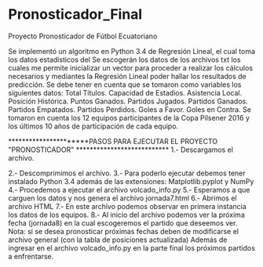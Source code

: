 ﻿# Pronosticador_Final

Proyecto Pronosticador de Fútbol Ecuatoriano

Se implementó un algoritmo en Python 3.4 de Regresión Lineal, el cual toma los datos estadísticos del
Se escogerán los datos de los archivos txt los cuales me permite inicializar un vector para proceder a realizar los cálculos necesarios y mediantes la Regresión Lineal poder hallar los resultados de predicción.
Se debe tener en cuenta que se tomaron como variables los siguientes datos:
Total Títulos.
Capacidad de Estadios.
Asistencia Local.
Posición Histórica.
Puntos Ganados.
Partidos Jugados.
Partidos Ganados.
Partidos Empatados.
Partidos Perdidos.
Goles a Favor.
Goles en Contra.
Se tomaron en cuenta los 12 equipos participantes de la Copa Pilsener 2016 y los últimos 10 años de participación de cada equipo.

**********************PASOS PARA EJECUTAR EL PROYECTO "PRONOSTICADOR" ***************************
1.- Descargamos el archivo.

2.- Descomprimimos el archivo.
3.- Para poderlo ejecutar debemos tener instalado Python 3.4 además de las extensiones: Matplotlib.pyplot  y NumPy
4.- Procedemos a ejecutar el archivo volcado_info.py
5.- Esperamos a que carguen los datos y nos genera el archivo jornada7.html
6.- Abrimos el archivo HTML
7.- En este archivo podemos observar en primera instancia los datos de los equipos.
8.- Al inicio del archivo podemos ver la próxima fecha (jornada8) en la cual escogeremos el partido que deseemos ver.
Nota: si se desea pronosticar próximas fechas deben de modificarse el archivo general (con la tabla de posiciones actualizada)
      Además de ingresar en el archivo volcado_info.py en la parte final los próximos partidos a enfrentarse.
